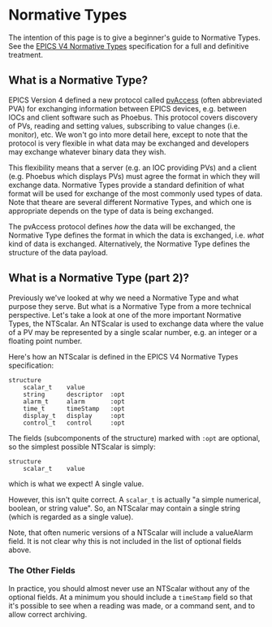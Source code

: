 # Normative Types
The intention of this page is to give a beginner's guide to Normative Types. See the [EPICS V4 Normative Types](https://github.com/epics-docs/epics-docs/blob/master/pv-access/Normative-Types-Specification.rst) specification for a full and definitive treatment.

## What is a Normative Type?
EPICS Version 4 defined a new protocol called [pvAccess](https://docs.epics-controls.org/en/latest/pv-access/protocol.html) (often abbreviated PVA) for exchanging information between EPICS devices, e.g. between IOCs and client software such as Phoebus. This protocol covers discovery of PVs, reading and setting values, subscribing to value changes (i.e. monitor), etc. We won't go into more detail here, except to note that the protocol is very flexible in what data may be exchanged and developers may exchange whatever binary data they wish.

This flexibility means that a server (e.g. an IOC providing PVs) and a client (e.g. Phoebus which displays PVs) must agree the format in which they will exchange data. Normative Types provide a standard definition of what format will be used for exchange of the most commonly used types of data. Note that theare are several different Normative Types, and which one is appropriate depends on the type of data is being exchanged.

The pvAccess protocol defines *how* the data will be exchanged, the Normative Type defines the format in which the data is exchanged, i.e. *what* kind of data is exchanged. Alternatively, the Normative Type defines the structure of the data payload.

## What is a Normative Type (part 2)?
Previously we've looked at why we need a Normative Type and what purpose they serve. But what is a Normative Type from a more technical perspective. Let's take a look at one of the more important Normative Types, the NTScalar. An NTScalar is used to exchange data where the value of a PV may be represented by a single scalar number, e.g. an integer or a floating point number. 

Here's how an NTScalar is defined in the EPICS V4 Normative Types specification:
```
structure
    scalar_t    value
    string      descriptor  :opt
    alarm_t     alarm       :opt
    time_t      timeStamp   :opt
    display_t   display     :opt
    control_t   control     :opt
```
The fields (subcomponents of the structure) marked with `:opt` are optional, so the simplest possible NTScalar is simply:
```
structure
    scalar_t    value
```
which is what we expect! A single value.

However, this isn't quite correct. A `scalar_t` is actually "a simple numerical, boolean, or string value". So, an NTScalar may contain a single string (which is regarded as a single value).

Note, that often numeric versions of a NTScalar will include a valueAlarm field. It is not clear why this is not included in the list of optional fields above.

### The Other Fields
In practice, you should almost never use an NTScalar without any of the optional fields. At a minimum you should include a `timeStamp` field so that it's possible to see when a reading was made, or a command sent, and to allow correct archiving.


